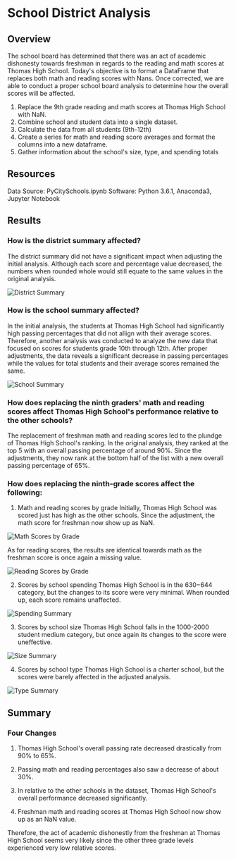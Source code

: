 # School District Analysis

## Overview
The school board has determined that there was an act of academic dishonesty towards freshman in regards to the reading and math scores at Thomas High School. Today's objective is to format a DataFrame that replaces both math and reading scores with Nans. Once corrected, we are able to conduct a proper school board analysis to determine how the overall scores will be affected.

1. Replace the 9th grade reading and math scores at Thomas High School with NaN.
2. Combine school and student data into a single dataset.
3. Calculate the data from all students (9th-12th)
4. Create a series for math and reading score averages and format the columns into a new dataframe.
5. Gather information about the school's size, type, and spending totals 


## Resources
Data Source: PyCitySchools.ipynb
Software: Python 3.6.1, Anaconda3, Jupyter Notebook  


## Results
### How is the district summary affected?
The district summary did not have a significant impact when adjusting the initial analysis. Although each score and percentage value decreased, the numbers when rounded whole would still equate to the same values in the original analysis.


![District Summary](https://user-images.githubusercontent.com/102638461/166403703-1b967769-6535-4ada-8a3d-0f9c47077886.png)


### How is the school summary affected?
In the initial analysis, the students at Thomas High School had significantly high passing percentages that did not allign with their average scores. Therefore, another analysis was conducted to analyze the new data that focused on scores for students grade 10th through 12th. After proper adjustments, the data reveals a significant decrease in passing percentages while the values for total students and their average scores remained the same.


![School Summary](https://user-images.githubusercontent.com/102638461/166404106-5caa99a9-edcd-43ba-ad13-3391d42fd83c.png)


### How does replacing the ninth graders' math and reading scores affect Thomas High School's performance relative to the other schools?
The replacement of freshman math and reading scores led to the plundge of Thomas High School's ranking. In the original analysis, they ranked at the top 5 with an overall passing percentage of around 90%. Since the adjustments, they now rank at the bottom half of the list with a new overall passing percentage of 65%.

### How does replacing the ninth-grade scores affect the following:
1. Math and reading scores by grade
Initially, Thomas High School was scored just has high as the other schools. Since the adjustment, the math score for freshman now show up as NaN.


![Math Scores by Grade](https://user-images.githubusercontent.com/102638461/166404415-c022b0e8-9613-47a8-a23e-940a3f346346.png)

  As for reading scores, the results are identical towards math as the freshman score is once again a missing value.


![Reading Scores by Grade](https://user-images.githubusercontent.com/102638461/166404435-294be940-86a6-4694-9c95-da3ad14cc93b.png)

2. Scores by school spending
Thomas High School is in the $630-$644 category, but the changes to its score were very minimal. When rounded up, each score remains unaffected.


![Spending Summary](https://user-images.githubusercontent.com/102638461/166404657-961dbe63-6ac8-4bd9-8915-62c10773db49.png)

3. Scores by school size
Thomas High School falls in the 1000-2000 student medium category, but once again its changes to the score were uneffective. 


![Size Summary](https://user-images.githubusercontent.com/102638461/166404671-38f70416-f23f-4b37-85cc-0f2307d5d833.png)

4. Scores by school type
Thomas High School is a charter school, but the scores were barely affected in the adjusted analysis.


![Type Summary](https://user-images.githubusercontent.com/102638461/166404677-4086aa65-fea2-4133-8cec-1defcdd13ef3.png)

## Summary
### Four Changes
1. Thomas High School's overall passing rate decreased drastically from 90% to 65%.

2. Passing math and reading percentages also saw a decrease of about 30%.

3. In relative to the other schools in the dataset, Thomas High School's overall performance decreased significantly. 

4. Freshman math and reading scores at Thomas High School now show up as an NaN value.

Therefore, the act of academic dishonestly from the freshman at Thomas High School seems very likely since the other three grade levels experienced very low relative scores.
